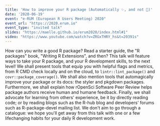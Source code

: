 ```yaml
---
title: 'How to improve your R package (Automatically ✨, and not 🧠)'
date: '2020-06-19'
event: "e-RUM (European R Users Meeting) 2020"
event_url: "https://2020.erum.io"
event_type: "invited talk"
slides: "https://maelle.github.io/erum2020/index.html#1"
video: "https://www.youtube.com/watch?v=ZRGxTHRY_hs&t=20391s"
---
```


How can you write a good R package? 
Read a starter guide, the "R packages" book, "Writing R Extensions", and then? 
This talk will feature ways to take your R package, and your R development skills, to the next level! 
We shall present tools that equip you with helpful flags and metrics, from R CMD check locally and on the cloud, to `lintr::lint_package()` and `covr::package_coverage()`. 
We shall also mention tools that automagically improve your package or its docs: the styler and pkgdown packages. 
Furthermore, we shall explain how rOpenSci Software Peer Review helps package authors receive human and humane feedback. 
Finally, we shall advocate for learning from others' experience, be it by directly reading code; or by reading blogs such as the R-hub blog and developers' forums such as R-package-devel mailing list. 
We don't aim to go through a catalogue: we hope you'll get away from this talk with one or a few lifechanging habits for your daily R development work.
